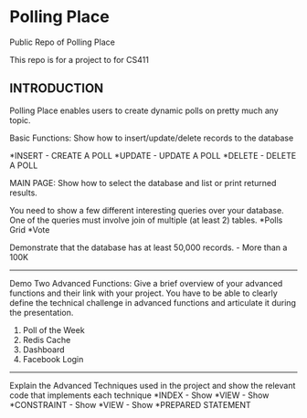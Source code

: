 # Polling Place
Public Repo of Polling Place

This repo is for a project to for CS411 

INTRODUCTION
------------------------------------------------------
Polling Place enables users to create dynamic polls on pretty much any topic. 

Basic Functions:
Show how to insert/update/delete records to the database

*INSERT - CREATE A POLL 
*UPDATE - UPDATE A POLL 
*DELETE - DELETE A POLL 

MAIN PAGE:
Show how to select the database and list or print returned results. 

You need to show a few different interesting queries over your database. 
One of the queries must involve join of multiple (at least 2) tables.
*Polls Grid
*Vote 


Demonstrate that the database has at least 50,000 records. - More than a 100K

--------------------------------------------------------------
Demo Two Advanced Functions: 
Give a brief overview of your advanced functions and their link with your project. 
You have to be able to clearly define the technical challenge in advanced functions and articulate it during the presentation.
1. Poll of the Week
2. Redis Cache 
3. Dashboard
4. Facebook Login

----------------------------------------------
Explain the Advanced Techniques used in the project and show the relevant code that implements each technique
*INDEX - Show
*VIEW - Show
*CONSTRAINT - Show
*VIEW - Show 
*PREPARED STATEMENT
